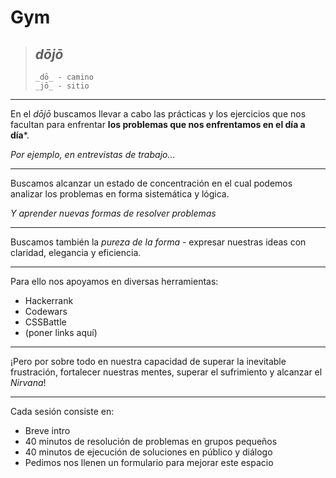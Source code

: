 # Gym

> ## _dōjō_
>
> ```
> _dō_ - camino
> _jō_ - sitio
> ```

---

En el _dōjō_ buscamos llevar a cabo las prácticas y los ejercicios que nos facultan para enfrentar **los problemas que nos enfrentamos en el día a día***.

_Por ejemplo, en entrevistas de trabajo..._

---

Buscamos alcanzar un estado de concentración en el cual podemos analizar los problemas en forma sistemática y lógica.

_Y aprender nuevas formas de resolver problemas_

---

Buscamos también la _pureza de la forma_ - expresar nuestras ideas con claridad, elegancia y eficiencia.

---

Para ello nos apoyamos en diversas herramientas:

 - Hackerrank
 - Codewars
 - CSSBattle
 - (poner links aquí)

---

¡Pero por sobre todo en nuestra capacidad de superar la inevitable frustración, fortalecer nuestras mentes, superar el sufrimiento y alcanzar el _Nirvana_!

---

Cada sesión consiste en:

  * Breve intro
  * 40 minutos de resolución de problemas en grupos pequeños
  * 40 minutos de ejecución de soluciones en público y diálogo
  * Pedimos nos llenen un formulario para mejorar este espacio
